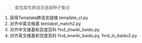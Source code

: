 
> 查找属性跨语言链接种子集合

1. 获得Template跨语言链接   template\_cl.py
2. 对齐中英文维基           temlabel\_match2.py
3. 对齐中文维基和百度百科   find\_zhwiki\_baidu.py
4. 对齐英文维基和百度百科   find\_enwiki\_baidu.py, find\_in\_baidu2.py

